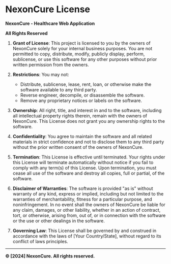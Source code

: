 # NexonCure License

**NexonCure - Healthcare Web Application**

**All Rights Reserved**

1. **Grant of License**: This project is licensed to you by the owners of NexonCure solely for your internal business purposes. You are not permitted to copy, distribute, modify, publicly display, perform, sublicense, or use this software for any other purposes without prior written permission from the owners.

2. **Restrictions**: You may not:

   - Distribute, sublicense, lease, rent, loan, or otherwise make the software available to any third party.
   - Reverse engineer, decompile, or disassemble the software.
   - Remove any proprietary notices or labels on the software.

3. **Ownership**: All right, title, and interest in and to the software, including all intellectual property rights therein, remain with the owners of NexonCure. This License does not grant you any ownership rights to the software.

4. **Confidentiality**: You agree to maintain the software and all related materials in strict confidence and not to disclose them to any third party without the prior written consent of the owners of NexonCure.

5. **Termination**: This License is effective until terminated. Your rights under this License will terminate automatically without notice if you fail to comply with any term(s) of this License. Upon termination, you must cease all use of the software and destroy all copies, full or partial, of the software.

6. **Disclaimer of Warranties**: The software is provided "as is" without warranty of any kind, express or implied, including but not limited to the warranties of merchantability, fitness for a particular purpose, and noninfringement. In no event shall the owners of NexonCure be liable for any claim, damages, or other liability, whether in an action of contract, tort, or otherwise, arising from, out of, or in connection with the software or the use or other dealings in the software.

7. **Governing Law**: This License shall be governed by and construed in accordance with the laws of [Your Country/State], without regard to its conflict of laws principles.

---

**© [2024] NexonCure. All rights reserved.**
